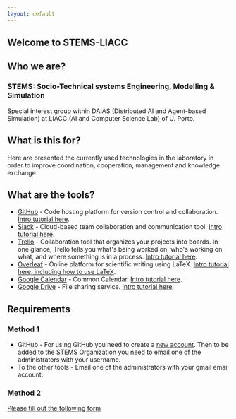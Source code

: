 ```yaml
---
layout: default
---
```


## Welcome to STEMS-LIACC

## Who we are?

### STEMS: Socio-Technical systems Engineering, Modelling & Simulation

Special interest group within DAIAS (Distributed AI and Agent-based Simulation) at LIACC (AI and Computer Science Lab) of U. Porto.

## What is this for?

Here are presented the currently used technologies in the laboratory in order to improve coordination, cooperation, management and knowledge exchange.

## What are the tools?

* [GitHub](https://github.com/STEMS-group) - Code hosting platform for version control and collaboration. [Intro tutorial here](https://guides.github.com/activities/hello-world/).
* [Slack](https://liacc.slack.com/) - Cloud-based team collaboration and communication tool. [Intro tutorial here](https://get.slack.help/hc/en-us/articles/218080037-Getting-started-for-new-users). 
* [Trello](https://trello.com/liacc) -  Collaboration tool that organizes your projects into boards. In one glance, Trello tells you what's being worked on, who's working on what, and where something is in a process. [Intro tutorial here](https://trello.com/guide).
* [Overleaf](https://www.overleaf.com) - Online platform for scientific writing using LaTeX. [Intro tutorial here, including how to use LaTeX](https://www.overleaf.com/latex/learn/free-online-introduction-to-latex-part-1).
* [Google Calendar](https://calendar.google.com/calendar/embed?src=ak6e69mrbrl227cojnsc21arts%40group.calendar.google.com&ctz=Europe/Lisbon) - Common Calendar. [Intro tutorial here](https://support.google.com/calendar/answer/2465776?co=GENIE.Platform%3DDesktop&hl=en).
* [Google Drive](https://drive.google.com/drive/folders/0ByzWASfiu51rQTBTV0VyUVNQb2M?usp=sharing) - File sharing service. [Intro tutorial here](https://support.google.com/drive/answer/2424384?hl=en).

## Requirements

### Method 1

* GitHub - For using GitHub you need to create a [new account](https://github.com/join). Then to be added to the STEMS Organization you need to email one of the administrators with your username.
* To the other tools -  Email one of the administrators with your gmail email account.  

### Method 2

<a class="typeform-share button" href="https://stemsliacc.typeform.com/to/o2jNrW" data-mode="1" target="_blank">Please fill out the following form</a>
<script>(function(){var qs,js,q,s,d=document,gi=d.getElementById,ce=d.createElement,gt=d.getElementsByTagName,id='typef_orm',b='https://s3-eu-west-1.amazonaws.com/share.typeform.com/';if(!gi.call(d,id)){js=ce.call(d,'script');js.id=id;js.src=b+'share.js';q=gt.call(d,'script')[0];q.parentNode.insertBefore(js,q)}id=id+'_';if(!gi.call(d,id)){qs=ce.call(d,'link');qs.rel='stylesheet';qs.id=id;qs.href=b+'share-button.css';s=gt.call(d,'head')[0];s.appendChild(qs,s)}})()</script>

